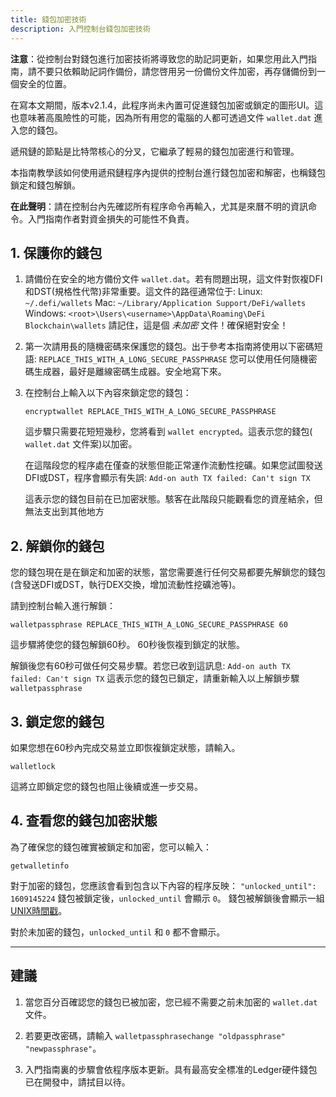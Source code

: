 ```yaml
---
title: 錢包加密技術
description: 入門控制台錢包加密技術
---
```


**注意**：從控制台對錢包進行加密技術將導致您的助記詞更新，如果您用此入門指南，請不要只依賴助記詞作備份，請您啓用另一份備份文件加密，再存儲備份到一個安全的位置。

在寫本文期間，版本v2.1.4，此程序尚未內置可促進錢包加密或鎖定的圖形UI。這也意味著高風險性的可能，因為所有用您的電腦的人都可透過文件 `wallet.dat` 進入您的錢包。

遞飛鏈的節點是比特幣核心的分叉，它繼承了輕易的錢包加密進行和管理。

本指南教學該如何使用遞飛鏈程序內提供的控制台進行錢包加密和解密，也稱錢包鎖定和錢包解鎖。

**在此聲明**：請在控制台內先確認所有程序命令再輸入，尤其是來曆不明的資訊命令。入門指南作者對資金損失的可能性不負責。

## 1. 保護你的錢包

1. 請備份在安全的地方備份文件 `wallet.dat`。若有問題出現，這文件對恢複DFI和DST(規格性代幣)非常重要。這文件的路徑通常位于:
   Linux: `~/.defi/wallets`
   Mac: `~/Library/Application Support/DeFi/wallets`
   Windows: `<root>\Users\<username>\AppData\Roaming\DeFi Blockchain\wallets`
   請記住，這是個 _未加密_ 文件！確保絕對安全！

2. 第一次請用長的隨機密碼來保護您的錢包。出于參考本指南將使用以下密碼短語:
   `REPLACE_THIS_WITH_A_LONG_SECURE_PASSPHRASE`
   您可以使用任何隨機密碼生成器，最好是離線密碼生成器。安全地寫下來。


3. 在控制台上輸入以下內容來鎖定您的錢包：

    ```
    encryptwallet REPLACE_THIS_WITH_A_LONG_SECURE_PASSPHRASE
    ```

   這步驟只需要花短短幾秒，您將看到 `wallet encrypted`。這表示您的錢包( `wallet.dat` 文件案)以加密。

   在這階段您的程序處在僅查的狀態但能正常運作流動性挖礦。如果您試圖發送DFI或DST，程序會顯示有失誤: `Add-on auth TX failed: Can't sign TX`

   這表示您的錢包目前在已加密狀態。駭客在此階段只能觀看您的資産結余，但無法支出到其他地方


## 2. 解鎖你的錢包

您的錢包現在是在鎖定和加密的狀態，當您需要進行任何交易都要先解鎖您的錢包 (含發送DFI或DST，執行DEX交換，增加流動性挖礦池等)。

請到控制台輸入進行解鎖：

```
walletpassphrase REPLACE_THIS_WITH_A_LONG_SECURE_PASSPHRASE 60
```

這步驟將使您的錢包解鎖60秒。 60秒後恢複到鎖定的狀態。

解鎖後您有60秒可做任何交易步驟。若您已收到這訊息: `Add-on auth TX failed: Can't sign TX`
這表示您的錢包已鎖定，請重新輸入以上解鎖步驟 `walletpassphrase`

## 3. 鎖定您的錢包

如果您想在60秒內完成交易並立即恢複鎖定狀態，請輸入。

```
walletlock
```

這將立即鎖定您的錢包也阻止後續或進一步交易。

## 4. 查看您的錢包加密狀態

為了確保您的錢包確實被鎖定和加密，您可以輸入：

```
getwalletinfo
```

對于加密的錢包，您應該會看到包含以下內容的程序反映：
`"unlocked_until": 1609145224`
錢包被鎖定後，`unlocked_until` 會顯示 `0`。
錢包被解鎖後會顯示一組[UNIX時間戳](https://www.epochconverter.com)。


對於未加密的錢包，`unlocked_until` 和 `0` 都不會顯示。

---

## 建議

1. 當您百分百確認您的錢包已被加密，您已經不需要之前未加密的 `wallet.dat` 文件。

2. 若要更改密碼，請輸入 `walletpassphrasechange "oldpassphrase" "newpassphrase"`。

3. 入門指南裏的步驟會依程序版本更新。具有最高安全標准的Ledger硬件錢包已在開發中，請拭目以待。
